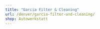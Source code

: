 ```yaml
---
title: "Garcia Filter & Cleaning"
url: /denver/garcia-filter-und-cleaning/
shop: Autowerkstatt
---
```

